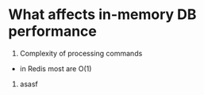 # What affects in-memory DB performance

1. Complexity of processing commands
 * in Redis most are O(1)
1. asasf
